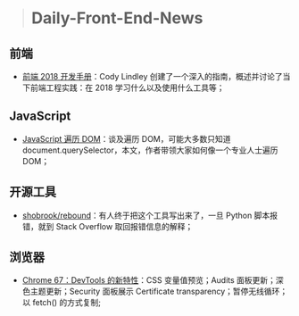 > # Daily-Front-End-News

## 前端

- [前端 2018 开发手册](https://frontendmasters.com/books/front-end-handbook/2018/?utm_source=CSS-Weekly&utm_campaign=Issue-311&utm_medium=web)：Cody Lindley 创建了一个深入的指南，概述并讨论了当下前端工程实践：在 2018 学习什么以及使用什么工具等；

## JavaScript

- [JavaScript 遍历 DOM](https://zellwk.com/blog/dom-traversals/)：谈及遍历 DOM，可能大多数只知道 document.querySelector，本文，作者带领大家如何像一个专业人士遍历 DOM；

## 开源工具

- [shobrook/rebound](https://github.com/shobrook/rebound)：有人终于把这个工具写出来了，一旦 Python 脚本报错，就到 Stack Overflow 取回报错信息的解释；

## 浏览器

- [Chrome 67：DevTools 的新特性](https://developers.google.com/web/updates/2018/04/devtools)：CSS 变量值预览；Audits 面板更新；深色主题更新；Security 面板展示 Certificate transparency；暂停无线循环；以 fetch() 的方式复制;
